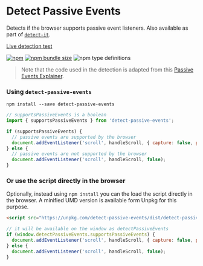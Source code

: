 # Detect Passive Events

Detects if the browser supports passive event listeners. Also available as part of [`detect-it`][detectitrepo].

[Live detection test][livedetectiontest]

[![npm](https://img.shields.io/npm/dm/detect-passive-events?label=npm)](https://www.npmjs.com/package/detect-passive-events) [![npm bundle size](https://img.shields.io/bundlephobia/minzip/detect-passive-events?color=purple)](https://bundlephobia.com/result?p=detect-passive-events) ![npm type definitions](https://img.shields.io/npm/types/detect-passive-events?color=blue)

> Note that the code used in the detection is adapted from this [Passive Events Explainer][passiveexplainer].

### Using `detect-passive-events`

```
npm install --save detect-passive-events
```

```js
// supportsPassiveEvents is a boolean
import { supportsPassiveEvents } from 'detect-passive-events';

if (supportsPassiveEvents) {
  // passive events are supported by the browser
  document.addEventListener('scroll', handleScroll, { capture: false, passive: true });
} else {
  // passive events are not supported by the browser
  document.addEventListener('scroll', handleScroll, false);
}
```

### Or use the script directly in the browser

Optionally, instead using `npm install` you can the load the script directly in the browser. A minified UMD version is available form Unpkg for this purpose.

```html
<script src="https://unpkg.com/detect-passive-events/dist/detect-passive-events.umd.min.js"></script>
```

```js
// it will be available on the window as detectPassiveEvents
if (window.detectPassiveEvents.supportsPassiveEvents) {
  document.addEventListener('scroll', handleScroll, { capture: false, passive: true });
} else {
  document.addEventListener('scroll', handleScroll, false);
}
```

<!-- links -->

[livedetectiontest]: https://detect-it.rafgraph.dev
[passiveexplainer]: https://github.com/WICG/EventListenerOptions/blob/gh-pages/explainer.md
[detectitrepo]: https://github.com/rafgraph/detect-it
